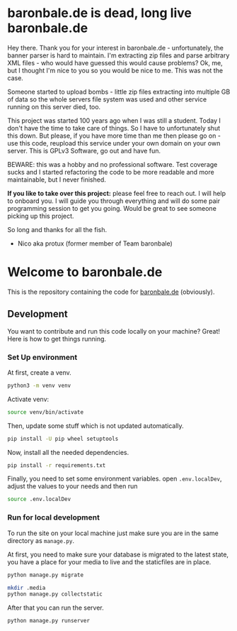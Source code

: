# baronbale.de is dead, long live baronbale.de
Hey there. Thank you for your interest in baronbale.de - unfortunately, the banner parser is hard to maintain. I'm extracting zip files and parse arbitrary XML files - who would have guessed this would cause problems? Ok, me, but I thought I'm nice to you so you would be nice to me. This was not the case. 

Someone started to upload bombs - little zip files extracting into multiple GB of data so the whole servers file system was used and other service running on this server died, too. 

This project was started 100 years ago when I was still a student. Today I don't have the time to take care of things. So I have to unfortunately shut this down. But please, if you have more time than me then please go on - use this code, reupload this service under your own domain on your own server. This is GPLv3 Software, go out and have fun.

BEWARE: this was a hobby and no professional software. Test coverage sucks and I started refactoring the code to be more readable and more maintainable, but I never finished. 

**If you like to take over this project:** please feel free to reach out. I will help to onboard you. I will guide you through everything and will do some pair programming session to get you going. Would be great to see someone picking up this project.

So long and thanks for all the fish.
- Nico aka protux (former member of Team baronbale)  

# Welcome to baronbale.de

This is the repository containing the code for [baronbale.de](https://baronbale.de) (obviously).

## Development

You want to contribute and run this code locally on your machine? Great! Here is how to get things running.

### Set Up environment

At first, create a venv.

```bash
python3 -m venv venv
```

Activate venv:

```bash
source venv/bin/activate
```

Then, update some stuff which is not updated automatically.

```bash
pip install -U pip wheel setuptools
```

Now, install all the needed dependencies.

```bash
pip install -r requirements.txt
```

Finally, you need to set some environment variables. open `.env.localDev`, adjust the values to your needs and then run

```bash
source .env.localDev
```

### Run for local development

To run the site on your local machine just make sure you are in the same directory as `manage.py`.

At first, you need to make sure your database is migrated to the latest state, you have a place for your media to live
and the staticfiles are in place.

```bash
python manage.py migrate

mkdir .media
python manage.py collectstatic
```

After that you can run the server.

```bash
python manage.py runserver
```
